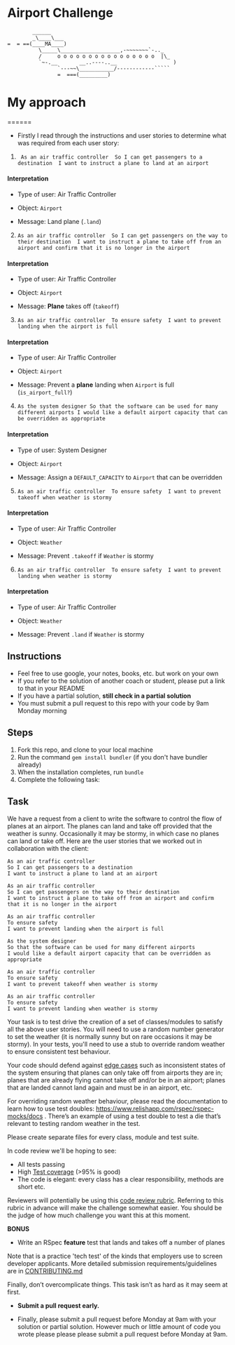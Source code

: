 Airport Challenge
=================

```
        ______
        _\____\___
=  = ==(____MA____)
          \_____\___________________,-~~~~~~~`-.._
          /     o o o o o o o o o o o o o o o o  |\_
          `~-.__       __..----..__                  )
                `---~~\___________/------------`````
                =  ===(_________)

```

# My approach #
======
- Firstly I read through the instructions and user stories to determine what was required from each user story:

1) ` As an air traffic controller 
So I can get passengers to a destination 
I want to instruct a plane to land at an airport`

#### Interpretation ####

- Type of user: Air Traffic Controller

- Object: `Airport`

- Message: Land plane (`.land`)

2) `As an air traffic controller 
So I can get passengers on the way to their destination 
I want to instruct a plane to take off from an airport and confirm that it is no longer in the airport`

#### Interpretation ####

- Type of user: Air Traffic Controller

- Object: `Airport`

- Message: **Plane** takes off (`takeoff`)

3) `As an air traffic controller 
To ensure safety 
I want to prevent landing when the airport is full`

#### Interpretation ####

- Type of user: Air Traffic Controller

- Object: `Airport`

- Message: Prevent a **plane** landing when `Airport` is full (`is_airport_full?`)

4) `As the system designer
So that the software can be used for many different airports
I would like a default airport capacity that can be overridden as appropriate`

#### Interpretation ####

- Type of user: System Designer

- Object: `Airport`

- Message: Assign a `DEFAULT_CAPACITY` to `Airport` that can be overridden 

5) `As an air traffic controller 
To ensure safety 
I want to prevent takeoff when weather is stormy`

#### Interpretation ####

- Type of user: Air Traffic Controller

- Object: `Weather`

- Message: Prevent `.takeoff` if `Weather` is stormy

6) `As an air traffic controller 
To ensure safety 
I want to prevent landing when weather is stormy`

#### Interpretation ####

- Type of user: Air Traffic Controller

- Object: `Weather`

- Message: Prevent `.land` if `Weather` is stormy


Instructions
---------

* Feel free to use google, your notes, books, etc. but work on your own
* If you refer to the solution of another coach or student, please put a link to that in your README
* If you have a partial solution, **still check in a partial solution**
* You must submit a pull request to this repo with your code by 9am Monday morning

Steps
-------

1. Fork this repo, and clone to your local machine
2. Run the command `gem install bundler` (if you don't have bundler already)
3. When the installation completes, run `bundle`
4. Complete the following task:

Task
-----

We have a request from a client to write the software to control the flow of planes at an airport. The planes can land and take off provided that the weather is sunny. Occasionally it may be stormy, in which case no planes can land or take off.  Here are the user stories that we worked out in collaboration with the client:

```
As an air traffic controller 
So I can get passengers to a destination 
I want to instruct a plane to land at an airport

As an air traffic controller 
So I can get passengers on the way to their destination 
I want to instruct a plane to take off from an airport and confirm that it is no longer in the airport

As an air traffic controller 
To ensure safety 
I want to prevent landing when the airport is full 

As the system designer
So that the software can be used for many different airports
I would like a default airport capacity that can be overridden as appropriate

As an air traffic controller 
To ensure safety 
I want to prevent takeoff when weather is stormy 

As an air traffic controller 
To ensure safety 
I want to prevent landing when weather is stormy 
```

Your task is to test drive the creation of a set of classes/modules to satisfy all the above user stories. You will need to use a random number generator to set the weather (it is normally sunny but on rare occasions it may be stormy). In your tests, you'll need to use a stub to override random weather to ensure consistent test behaviour.

Your code should defend against [edge cases](http://programmers.stackexchange.com/questions/125587/what-are-the-difference-between-an-edge-case-a-corner-case-a-base-case-and-a-b) such as inconsistent states of the system ensuring that planes can only take off from airports they are in; planes that are already flying cannot take off and/or be in an airport; planes that are landed cannot land again and must be in an airport, etc.

For overriding random weather behaviour, please read the documentation to learn how to use test doubles: https://www.relishapp.com/rspec/rspec-mocks/docs . There’s an example of using a test double to test a die that’s relevant to testing random weather in the test.

Please create separate files for every class, module and test suite.

In code review we'll be hoping to see:

* All tests passing
* High [Test coverage](https://github.com/makersacademy/course/blob/main/pills/test_coverage.md) (>95% is good)
* The code is elegant: every class has a clear responsibility, methods are short etc. 

Reviewers will potentially be using this [code review rubric](docs/review.md).  Referring to this rubric in advance will make the challenge somewhat easier.  You should be the judge of how much challenge you want this at this moment.

**BONUS**

* Write an RSpec **feature** test that lands and takes off a number of planes

Note that is a practice 'tech test' of the kinds that employers use to screen developer applicants.  More detailed submission requirements/guidelines are in [CONTRIBUTING.md](CONTRIBUTING.md)

Finally, don’t overcomplicate things. This task isn’t as hard as it may seem at first.

* **Submit a pull request early.**

* Finally, please submit a pull request before Monday at 9am with your solution or partial solution.  However much or little amount of code you wrote please please please submit a pull request before Monday at 9am.


